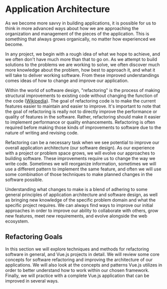 # Application Architecture
As we become more savvy in building applications, it is possible for us to think in more advanced ways about how we are approaching the organization and management of the pieces of the application. This is something that always grows organically, no matter how experienced we become. 

In any project, we begin with a rough idea of what we hope to achieve, and we often don't have much more than that to go on. As we attempt to build solutions to the problems we are working to solve, we often discover much more knowledge about the problem, how best to approach it, and what it will take to deliver working software. From these improved understandings comes ideas of how to change and improve our application.

Within the world of software design, "refactoring" is the process of making structural improvements to existing code without changing the function of the code ([Wikipedia](https://en.wikipedia.org/wiki/Code_refactoring)). The goal of refactoring code is to make the current features easier to maintain and easier to improve. It's important to note that the goal of refactoring is really not to directly improve the performance or quality of features in the software. Rather, refactoring should make it easier to implement performance or quality enhancements. Refactoring is often required before making those kinds of improvements to software due to the nature of writing and revising code.

Refactoring can be a necessary task when we see potential to improve our overall application architecture (our software design). As our experience with a project or problem space grows, we will evolve our approaches to building software. These improvements require us to change the way we write code. Sometimes we will reorganize information, sometimes we will use a different pattern to implement the same feature, and often we will use some combination of those techniques to make planned changes in the software possible. 

Understanding what changes to make is a blend of adhering to some general principles of application architecture and software design, as well as bringing new knowledge of the specific problem domain and what the specific project requires. We can always find ways to improve our initial approaches in order to improve our ability to collaborate with others, grow new features, meet new requirements, and evolve alongside the web ecosystem.

## Refactoring Goals
In this section we will explore techniques and methods for refactoring software in general, and Vue.js projects in detail. We will review some core concepts for software refactoring and improving the architecture of our applications. We will also look at the concepts and patterns Vue.js utilizes in order to better understand how to work within our chosen framework. Finally, we will practice with a complete Vue.js application that can be improved in several ways.









